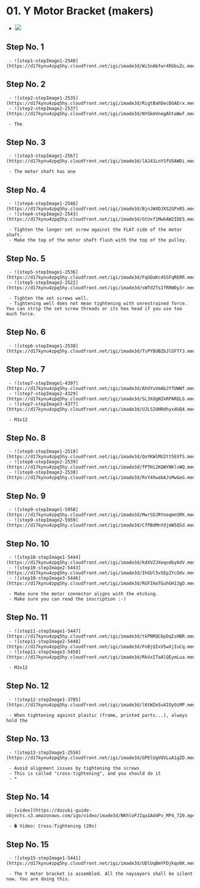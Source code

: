 # 01. Y Motor Bracket (makers)

   - ![](https://d17kynu4zpq5hy.cloudfront.net/igi/imade3d/YcPQJEym4WnGQARg.medium)



  ## Step No. 1

     - ![step1-stepImage1-2540](https://d17kynu4zpq5hy.cloudfront.net/igi/imade3d/WiSnAbfwr4RGbuZc.medium)


  ## Step No. 2

     - ![step2-stepImage1-2535](https://d17kynu4zpq5hy.cloudfront.net/igi/imade3d/RigtBahDecDGAErx.medium)
     - ![step2-stepImage2-2537](https://d17kynu4zpq5hy.cloudfront.net/igi/imade3d/NYGkmVnegAhtaWwf.medium)

     - The

  ## Step No. 3

     - ![step3-stepImage1-2567](https://d17kynu4zpq5hy.cloudfront.net/igi/imade3d/lAJ41LnYSfU5AWDi.medium)

     - The motor shaft has one

  ## Step No. 4

     - ![step4-stepImage1-2546](https://d17kynu4zpq5hy.cloudfront.net/igi/imade3d/BjnJWXDJXS2GPxR5.medium)
     - ![step4-stepImage2-2543](https://d17kynu4zpq5hy.cloudfront.net/igi/imade3d/GtUxf1MwbAW2IDE5.medium)

     - Tighten the longer set screw against the FLAT side of the motor shaft.
     - Make the top of the motor shaft flush with the top of the pulley.

  ## Step No. 5

     - ![step5-stepImage1-2536](https://d17kynu4zpq5hy.cloudfront.net/igi/imade3d/FqGOaKc4SSFqRERR.medium)
     - ![step5-stepImage2-2522](https://d17kynu4zpq5hy.cloudfront.net/igi/imade3d/sWTd2TsIfRRWDy3r.medium)

     - Tighten the set screws well.
     - Tightening well does not mean tightening with unrestrained force. You can strip the set screw threads or its hex head if you use too much force.

  ## Step No. 6

     - ![step6-stepImage1-2530](https://d17kynu4zpq5hy.cloudfront.net/igi/imade3d/TsPYBUBZbJlGFTfJ.medium)


  ## Step No. 7

     - ![step7-stepImage1-4397](https://d17kynu4zpq5hy.cloudfront.net/igi/imade3d/AhUYuVmAbJYfUWWf.medium)
     - ![step7-stepImage2-4329](https://d17kynu4zpq5hy.cloudfront.net/igi/imade3d/SL3XdgNIkRPARQLG.medium)
     - ![step7-stepImage3-4377](https://d17kynu4zpq5hy.cloudfront.net/igi/imade3d/UJL52UHRdhyxdUQ4.medium)

     - M3x12

  ## Step No. 8

     - ![step8-stepImage1-2518](https://d17kynu4zpq5hy.cloudfront.net/igi/imade3d/QoYKWlMU2tt5EXfS.medium)
     - ![step8-stepImage2-2539](https://d17kynu4zpq5hy.cloudfront.net/igi/imade3d/fPTHi2KQWYNKlvWQ.medium)
     - ![step8-stepImage3-2538](https://d17kynu4zpq5hy.cloudfront.net/igi/imade3d/RvY4XwabAJsMwGeG.medium)


  ## Step No. 9

     - ![step9-stepImage1-5958](https://d17kynu4zpq5hy.cloudfront.net/igi/imade3d/MwrSDJRYoeqmnSMX.medium)
     - ![step9-stepImage2-5959](https://d17kynu4zpq5hy.cloudfront.net/igi/imade3d/CfPBdMnYdjmW5QSd.medium)


  ## Step No. 10

     - ![step10-stepImage1-5444](https://d17kynu4zpq5hy.cloudfront.net/igi/imade3d/kdXVZJXeqodby6dV.medium)
     - ![step10-stepImage2-5443](https://d17kynu4zpq5hy.cloudfront.net/igi/imade3d/IhGUl5vSEpZYcOdv.medium)
     - ![step10-stepImage3-5446](https://d17kynu4zpq5hy.cloudfront.net/igi/imade3d/RGFIHaTGuhGH13gD.medium)

     - Make sure the motor connector aligns with the etching.
     - Make sure you can read the inscription :-)

  ## Step No. 11

     - ![step11-stepImage1-5447](https://d17kynu4zpq5hy.cloudfront.net/igi/imade3d/tkPNRQC6pDqIsHBR.medium)
     - ![step11-stepImage2-5448](https://d17kynu4zpq5hy.cloudfront.net/igi/imade3d/FnBjQIxV5wXjIuCq.medium)
     - ![step11-stepImage3-5450](https://d17kynu4zpq5hy.cloudfront.net/igi/imade3d/RkVxITaAlQEymLua.medium)

     - M3x12

  ## Step No. 12

     - ![step12-stepImage1-3785](https://d17kynu4zpq5hy.cloudfront.net/igi/imade3d/l6tWZe5u4IOyOiMP.medium)

     - When tightening against plastic (frame, printed parts...), always hold the

  ## Step No. 13

     - ![step13-stepImage1-2558](https://d17kynu4zpq5hy.cloudfront.net/igi/imade3d/GPElUgVOVLuA1gZD.medium)

     - Avoid alignment issues by tightening the screws
     - This is called "cross-tightening", and you should do it
     - *

  ## Step No. 14

     - [video](https://dozuki-guide-objects.s3.amazonaws.com/igo/video/imade3d/NKhloPJIqa1Ad4Pv_MP4_720.mp4)

     - � Video: Cross-Tightening (20s)

  ## Step No. 15

     - ![step15-stepImage1-5441](https://d17kynu4zpq5hy.cloudfront.net/igi/imade3d/UDlUqBmYFDjkqo6K.medium)

     - The Y motor bracket is assembled. All the naysayers shall be silent now. You are doing this.
